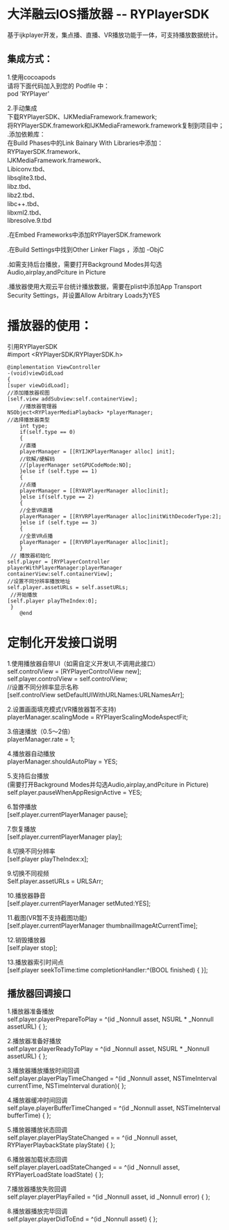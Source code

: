 大洋融云IOS播放器 -- RYPlayerSDK
====
基于ijkplayer开发，集点播、直播、VR播放功能于一体，可支持播放数据统计。

集成方式：
-----
1.使用cocoapods<br>
请将下面代码加入到您的 Podfile 中：<br>
pod 'RYPlayer'<br>

2.手动集成<br>
下载RYPlayerSDK、IJKMediaFramework.framework;<br>
将RYPlayerSDK.framework和IJKMediaFramework.framework复制到项目中；<br>
.添加依赖库：<br>
在Build Phases中的Link Bainary With Libraries中添加：<br>
RYPlayerSDK.framework、<br>
IJKMediaFramework.framework、<br>
Libiconv.tbd、<br>
libsqlite3.tbd、<br>
libz.tbd、<br>
libz2.tbd、<br>
libc++.tbd、<br>
libxml2.tbd、<br>
libresolve.9.tbd<br>

.在Embed Frameworks中添加RYPlayerSDK.framework<br>

.在Build Settings中找到Other Linker Flags ，添加 -ObjC<br>

.如需支持后台播放，需要打开Background Modes并勾选Audio,airplay,andPciture in Picture<br>

.播放器使用大观云平台统计播放数据，需要在plist中添加App Transport Security Settings，并设置Allow Arbitrary Loads为YES<br>

播放器的使用：
======
引用RYPlayerSDK<br>
#import <RYPlayerSDK/RYPlayerSDK.h> <br>

	@implementation ViewController
	-(void)viewDidLoad 
	{
	[super viewDidLoad];
	//添加播放器视图
	[self.view addSubview:self.containerView];
        //播放器管理器
	NSObject<RYPlayerMediaPlayback> *playerManager;
	//选择播放器类型
    	int type;
        if(self.type == 0)
    	{
		//直播
		playerManager = [[RYIJKPlayerManager alloc] init];
		//软解/硬解码
		//[playerManager setGPUCodeMode:NO];
    	}else if (self.type == 1)
    	{
		//点播
		playerManager = [[RYAVPlayerManager alloc]init];
    	}else if(self.type == 2)
    	{
		//全景VR直播
		playerManager = [[RYVRPlayerManager alloc]initWithDecoderType:2];
    	}else if (self.type == 3)
    	{
		//全景VR点播
		playerManager = [[RYVRPlayerManager alloc]init];
    	}
	 // 播放器初始化
	self.player = [RYPlayerController playerWithPlayerManager:playerManager containerView:self.containerView];
	//设置不同分辨率播放地址
	self.player.assetURLs = self.assetURLs;
	 //开始播放
	[self.player playTheIndex:0]; 
   	 }
    	@end

定制化开发接口说明
=

1.使用播放器自带UI（如需自定义开发UI,不调用此接口）<br>
self.controlView = [RYPlayerControlView new];<br>
self.player.controlView = self.controlView;<br>
//设置不同分辨率显示名称<br>
[self.controlView setDefaultUIWithURLNames:URLNamesArr];<br>

2.设置画面填充模式(VR播放器暂不支持)<br>
playerManager.scalingMode = RYPlayerScalingModeAspectFit;<br>

3.倍速播放（0.5～2倍）<br>
playerManager.rate = 1;<br>

4.播放器自动播放<br>
playerManager.shouldAutoPlay = YES;<br>

5.支持后台播放<br>
(需要打开Background Modes并勾选Audio,airplay,andPciture in Picture)<br>
self.player.pauseWhenAppResignActive = YES;<br>

6.暂停播放<br>
[self.player.currentPlayerManager pause];<br>

7.恢复播放<br>
[self.player.currentPlayerManager play];<br>

8.切换不同分辨率<br>
[self.player playTheIndex:x];<br>

9.切换不同视频<br>
Self.player.assetURLs = URLSArr; <br>

10.播放器静音<br>
[self.player.currentPlayerManager setMuted:YES];<br>

11.截图(VR暂不支持截图功能)<br>
[self.player.currentPlayerManager thumbnailImageAtCurrentTime];<br>

12.销毁播放器<br>
[self.player stop]; <br>

13.播放器索引时间点<br>
[self.player seekToTime:time completionHandler:^(BOOL finished) {   }];<br>

播放器回调接口<br>
------
1.播放器准备播放<br>
 self.player.playerPrepareToPlay = ^(id<RYPlayerMediaPlayback>  _Nonnull asset, NSURL * _Nonnull assetURL) {  };<br>

2.播放器准备好播放<br>
 self.player.playerReadyToPlay = ^(id<RYPlayerMediaPlayback>  _Nonnull asset, NSURL * _Nonnull assetURL) {  };<br>

3.播放器播放播放时间回调<br>
self.player.playerPlayTimeChanged = ^(id<RYPlayerMediaPlayback>  _Nonnull asset, NSTimeInterval currentTime, NSTimeInterval duration){   };<br>

4.播放器缓冲时间回调<br>
self.playe.playerBufferTimeChanged = ^(id<RYPlayerMediaPlayback>  _Nonnull asset, NSTimeInterval bufferTime) {   };<br>

5.播放器播放状态回调<br>
self.player.playerPlayStateChanged = = ^(id<RYPlayerMediaPlayback>  _Nonnull asset, RYPlayerPlaybackState playState) {   };<br>

6.播放器加载状态回调<br>
self.player.playerLoadStateChanged = = ^(id<RYPlayerMediaPlayback>  _Nonnull asset, RYPlayerLoadState loadState) {   };<br>

7.播放器播放失败回调<br>
self.player.playerPlayFailed = ^(id<RYPlayerMediaPlayback>  _Nonnull asset, id _Nonnull error) {   };<br>

8.播放器播放完毕回调<br>
self.player.playerDidToEnd = ^(id<RYPlayerMediaPlayback>  _Nonnull asset) {   };<br>





